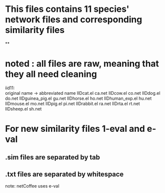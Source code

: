 # This files contains 11 species' network files and corresponding similarity files
**
# noted : all files are raw, meaning that they all need cleaning

iid11:	
original name -> abbreviated name
IIDcat.el		ca.net
IIDcow.el		co.net
IIDdog.el		do.net
IIDguinea_pig.el	gu.net
IIDhorse.el		ho.net
IIDhuman_exp.el		hu.net
IIDmouse.el		mo.net
IIDpig.el		pi.net
IIDrabbit.el		ra.net
IIDrta.el		rt.net
IIDsheep.el		sh.net


# For new similarity files 1-eval and e-val
## .sim files are separated by tab 
## .txt files are separated by whitespace

note: netCoffee uses e-val
